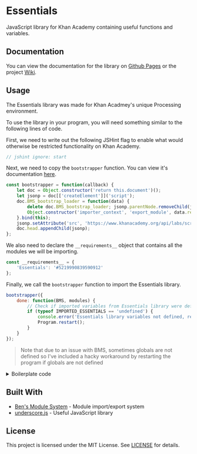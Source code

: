 # Essentials
JavaScript library for Khan Academy containing useful functions and variables. 

## Documentation
You can view the documentation for the library on [Github Pages](https://bhavjitchauhan.github.io/Essentials/index.html) or the project [Wiki](https://github.com/bhavjitChauhan/Essentials/wiki).

## Usage
The Essentials library was made for Khan Acadmey's unique Processing environment.

To use the library in your program, you will need something similar to the following lines of code.

First, we need to write out the following JSHint flag to enable what would otherwise be restricted functionality on Khan Academy.
```js
// jshint ignore: start
```

Next, we need to copy the `bootstrapper` function. You can view it's documentation [here](https://www.khanacademy.org/cs/i/6070976254115840).
```js
const bootstrapper = function(callback) {
    let doc = Object.constructor('return this.document')();
    let jsonp = doc[['createElement']]('script');
    doc.BMS_bootstrap_loader = function(data) {
        delete doc.BMS_bootstrap_loader; jsonp.parentNode.removeChild(jsonp);
        Object.constructor('importer_context', 'export_module', data.revision.code)(this, callback);
    }.bind(this);
    jsonp.setAttribute('src', 'https://www.khanacademy.org/api/labs/scratchpads/5522928629252096?callback=document.BMS_bootstrap_loader');
    doc.head.appendChild(jsonp);
};
```

We also need to declare the `__requirements__` object that contains all the modules we will be importing.
```js
const __requirements__ = {
    'Essentials': '#5219990839590912'
};
```

Finally, we call the `bootstrapper` function to import the Essentials library.
```js
bootstrapper({
    done: function(BMS, modules) {
        // Check if imported variables from Essentials library were defined globally
        if (typeof IMPORTED_ESSENTIALS == 'undefined') {
            console.error('Essentials library variables not defined, restarting program...');
            Program.restart();
        }
    }
});
```
> Note that due to an issue with BMS, sometimes globals are not defined so I've included a hacky workaround by restarting the program if globals are not defined

<details>
  <summary>Boilerplate code</summary>
  
  ```js
  // jshint ignore: start
  const bootstrapper = function(callback) {
      let doc = Object.constructor('return this.document')();
      let jsonp = doc[['createElement']]('script');
      doc.BMS_bootstrap_loader = function(data) {
          delete doc.BMS_bootstrap_loader; jsonp.parentNode.removeChild(jsonp);
          Object.constructor('importer_context', 'export_module', data.revision.code)(this, callback);
      }.bind(this);
      jsonp.setAttribute('src', 'https://www.khanacademy.org/api/labs/scratchpads/5522928629252096?callback=document.BMS_bootstrap_loader');
      doc.head.appendChild(jsonp);
  };
  const __requirements__ = {
      'Essentials': '#5219990839590912'
  };
  bootstrapper({
      done: function(BMS, modules) {
          // Check if imported variables from Essentials library were defined globally
          if (typeof IMPORTED_ESSENTIALS == 'undefined') {
              console.error('Essentials library variables not defined, restarting program...');
              Program.restart();
          }
      }
  });
  ```
  
</details>

## Built With
 - [Ben's Module System](https://www.khanacademy.org/cs/i/6070976254115840) - Module import/export system
 - [underscore.js](https://underscorejs.org) - Useful JavaScript library

## License
This project is licensed under the MIT License. See [LICENSE](LICENSE) for details.

